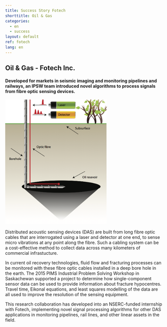 ```yaml
---
title: Success Story Fotech
shorttitle: Oil & Gas
categories:
  - en
  - success
layout: default
ref: fotech
lang: en
---
```


## Oil & Gas - Fotech Inc.

#### 	Developed for markets in seismic imaging and monitoring pipelines and railways, an IPSW team introduced novel algorithms to process signals from fibre optic sensing devices. 

<img src="/img/portfolio/DAS_borehole.png" style="max-height: 400px"
class="img-responsive center-block"/>

Distributed acoustic sensing devices (DAS) are built from long fibre optic cables that are interrogated using a laser and detector at one end, to sense micro vibrations at any point along the fibre. Such a cabling system can be a cost-effective method to collect data across many kilometers of commercial infrastucture.

In current oil recovery technologies, fluid flow and fracturing processes can be
monitored with these fibre
optic cables installed in a deep bore hole in the earth.  The 2015 PIMS Industrial Problem Solving Workshop in Saskachewan supported a project to determine how single-component
sensor data can be used to provide information about fracture hypocentres.
Travel time, Eikonal equations, and least squares modelling of the data are
all used to improve the resolution of the sensing equipment.

This research collaboration has developed into an NSERC-funded internship with Fotech,
implementing novel signal processing algorithms for other DAS applications in
monitoring pipelines, rail lines, and other linear assets in the field. 


